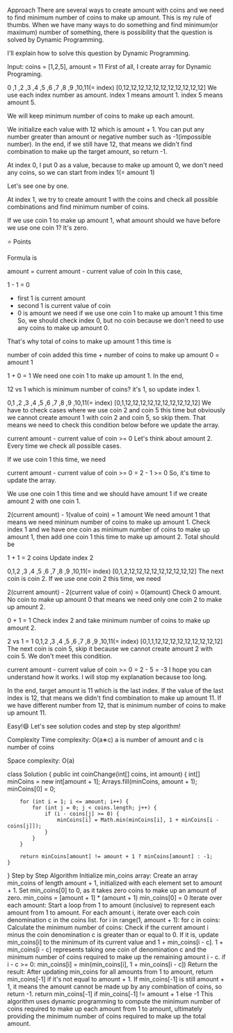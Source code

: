 Approach
There are several ways to create amount with coins and we need to find minimum number of coins to make up amount. This is my rule of thumbs. When we have many ways to do something and find minimum(or maximum) number of something, there is possibility that the question is solved by Dynamic Programming.

I'll explain how to solve this question by Dynamic Programming.

Input: coins = [1,2,5], amount = 11
First of all, I create array for Dynamic Programing.

 0 ,1 ,2 ,3 ,4 ,5 ,6 ,7 ,8 ,9 ,10,11(= index)
[0,12,12,12,12,12,12,12,12,12,12,12]
We use each index number as amount. index 1 means amount 1. index 5 means amount 5.

We will keep minimum number of coins to make up each amount.

We initialize each value with 12 which is amount + 1. You can put any number greater than amount or negative number such as -1(impossible number). In the end, if we still have 12, that means we didn't find combination to make up the target amount, so return -1.

At index 0, I put 0 as a value, because to make up amount 0, we don't need any coins, so we can start from index 1(= amount 1)

Let's see one by one.

At index 1, we try to create amount 1 with the coins and check all possible combinations and find minimum number of coins.

If we use coin 1 to make up amount 1, what amount should we have before we use one coin 1? It's zero.

⭐️ Points

Formula is

amount = current amount - current value of coin
In this case,

1 - 1 = 0

- first 1 is current amount
- second 1 is current value of coin
- 0 is amount we need if we use one coin 1
to make up amount 1 this time
So, we should check index 0, but no coin because we don't need to use any coins to make up amount 0.

That's why total of coins to make up amount 1 this time is

number of coin added this time + number of coins to make up amount 0
= amount 1

1 + 0 = 1
We need one coin 1 to make up amount 1. In the end,

12 vs 1
which is minimum number of coins? it's 1, so update index 1.

 0,1 ,2 ,3 ,4 ,5 ,6 ,7 ,8 ,9 ,10,11(= index)
[0,1,12,12,12,12,12,12,12,12,12,12]
We have to check cases where we use coin 2 and coin 5 this time but obviously we cannot create amount 1 with coin 2 and coin 5, so skip them. That means we need to check this condition below before we update the array.

current amount - current value of coin >= 0
Let's think about amount 2. Every time we check all possible cases.

If we use coin 1 this time, we need

current amount - current value of coin >= 0
= 2 - 1 >= 0 
So, it's time to update the array.

We use one coin 1 this time and we should have amount 1 if we create amount 2 with one coin 1.

2(current amount) - 1(value of coin) = 1 amount
We need amount 1 that means we need mininum number of coins to make up amount 1. Check index 1 and we have one coin as minimum number of coins to make up amount 1, then add one coin 1 this time to make up amount 2. Total should be

1 + 1 = 2 coins
Update index 2

 0,1,2 ,3 ,4 ,5 ,6 ,7 ,8 ,9 ,10,11(= index)
[0,1,2,12,12,12,12,12,12,12,12,12]
The next coin is coin 2. If we use one coin 2 this time, we need

2(current amount) - 2(current value of coin) = 0(amount)
Check 0 amount. No coin to make up amount 0 that means we need only one coin 2 to make up amount 2.

0 + 1 = 1
Check index 2 and take minimum number of coins to make up amount 2.

2 vs 1 = 1
 0,1,2 ,3 ,4 ,5 ,6 ,7 ,8 ,9 ,10,11(= index)
[0,1,1,12,12,12,12,12,12,12,12,12]
The next coin is coin 5, skip it because we cannot create amount 2 with coin 5. We don't meet this condition.

current amount - current value of coin >= 0
= 2 - 5 = -3
I hope you can understand how it works. I will stop my explanation because too long.

In the end, target amount is 11 which is the last index. If the value of the last index is 12, that means we didn't find combination to make up amount 11. If we have different number from 12, that is minimum number of coins to make up amount 11.

Easy!😄
Let's see solution codes and step by step algorithm!



Complexity
Time complexity: O(a∗c)
a is number of amount and c is number of coins

Space complexity: O(a)

class Solution {
    public int coinChange(int[] coins, int amount) {
        int[] minCoins = new int[amount + 1];
        Arrays.fill(minCoins, amount + 1);
        minCoins[0] = 0;

        for (int i = 1; i <= amount; i++) {
            for (int j = 0; j < coins.length; j++) {
                if (i - coins[j] >= 0) {
                    minCoins[i] = Math.min(minCoins[i], 1 + minCoins[i - coins[j]]);
                }
            }
        }

        return minCoins[amount] != amount + 1 ? minCoins[amount] : -1;        
    }
}
Step by Step Algorithm
Initialize min_coins array:
Create an array min_coins of length amount + 1, initialized with each element set to amount + 1.
Set min_coins[0] to 0, as it takes zero coins to make up an amount of zero.
min_coins = [amount + 1] * (amount + 1)
min_coins[0] = 0
Iterate over each amount:
Start a loop from 1 to amount (inclusive) to represent each amount from 1 to amount.
For each amount i, iterate over each coin denomination c in the coins list.
for i in range(1, amount + 1):
    for c in coins:
Calculate the minimum number of coins:
Check if the current amount i minus the coin denomination c is greater than or equal to 0.
If it is, update min_coins[i] to the minimum of its current value and 1 + min_coins[i - c].
1 + min_coins[i - c] represents taking one coin of denomination c and the minimum number of coins required to make up the remaining amount i - c.
if i - c >= 0:
    min_coins[i] = min(min_coins[i], 1 + min_coins[i - c])
Return the result:
After updating min_coins for all amounts from 1 to amount, return min_coins[-1] if it's not equal to amount + 1.
If min_coins[-1] is still amount + 1, it means the amount cannot be made up by any combination of coins, so return -1.
return min_coins[-1] if min_coins[-1] != amount + 1 else -1
This algorithm uses dynamic programming to compute the minimum number of coins required to make up each amount from 1 to amount, ultimately providing the minimum number of coins required to make up the total amount.